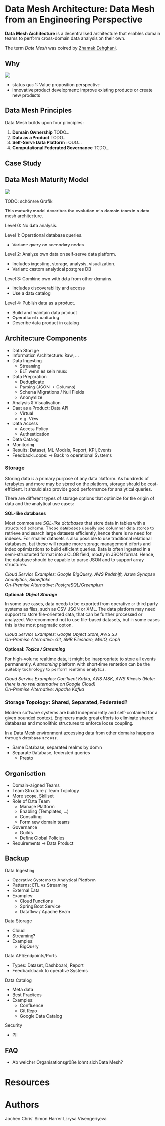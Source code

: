 # Data Mesh Architecture: Data Mesh from an Engineering Perspective

**Data Mesh Architecture** is a decentralised architecture that enables domain teams to perform cross-domain data analysis on their own.



The term *Data Mesh* was coined by [Zhamak Dehghani](https://martinfowler.com/articles/data-monolith-to-mesh.html).

## Why

![](datamesh-overview.jpg)

- status quo 1: Value proposition perspective
 - innovative product development: improve existing products or create new products

## Data Mesh Principles
Data Mesh builds upon four principles: 

1. __Domain Ownership__ TODO...
1. __Data as a Product__ TODO...
1. __Self-Serve Data Platform__ TODO...
1. __Computational Federated Governance__ TODO... 



## Case Study


## Data Mesh Maturity Model

![](datamesh-maturity.png)

TODO: schönere Grafik

This maturity model describes the evolution of a domain team in a data mesh architecture.

Level 0: No data analysis.

Level 1: Operational database queries.
- Variant: query on secondary nodes

Level 2: Analyze own data on self-serve data platform.
- Includes ingesting, storage, analysis, visualization.
- Variant: custom analytical postgres DB

Level 3: Combine own with data from other domains.
- Includes discoverability and access
- Use a data catalog

Level 4: Publish data as a product.
- Build and maintain data product
- Operational monitoring
- Describe data product in catalog

## Architecture Components

- Data Storage
- Information Architecture: Raw, ...
- Data Ingesting
  - Streaming
  - ELT wenn es sein muss
- Data Preparation
  - Deduplicate
  - Parsing (JSON -> Columns)
  - Schema Migrations / Null Fields
  - Anonymize
- Analysis & Visualisation
- Daat as a Product: Data API
  - Virtual
  -  e.g. View
- Data Access
  - Access Policy
  - Authentication
- Data Catalog
- Monitoring
- Results: Dataset, ML Models, Report, KPI, Events
- Feedback Loops: -> Back to operational Systems


### Storage

Storing data is a primary purpose of any data platform.
As hundreds of terabytes and more may be stored on the platform, storage should be cost-efficient.
It should also provide good performance for analytical queries.

There are different types of storage options that optimize for the origin of data and the analytical use cases:

__SQL-like databases__

Most common are _SQL-like databases_ that store data in tables with a structured schema.
These databases usually use columnar data stores to retrieve and search large datasets efficiently, hence there is no need for indexes.
For smaller datasets is also possible to use traditional relational databases, but these will require more storage management efforts and index optimizations to build efficient queries.
Data is often ingested in a semi-structurted format into a CLOB field, mostly in JSON format. 
Hence, the database should be capable to parse JSON and to support array structures.

_Cloud Service Examples: Google BigQuery, AWS Redshift, Azure Synapse Ananlytics, Snowflake_  
_On-Premise Alternative: PostgreSQL/Greenplum_


__Optional: _Object Storage___

In some use cases, data needs to be exported from operative or third party systems as files, such as CSV, JSON or XML.
The data platform may need support to store file-oriented data, that can be further processed or analyzed.
We recommend not to use file-based datasets, but in some cases this is the most pragmatic option.

_Cloud Service Examples: Google Object Store, AWS S3_  
_On-Premise Alternative: Git, SMB Fileshare, MinIO, Ceph_


__Optional: _Topics / Streaming___

For high-volume realtime data, it might be inappropriate to store all events permanently.
A _streaming_ platform with short-time rentetion can be the suitably technology to perform realtime analytics.

_Cloud Service Examples: Confluent Kafka, AWS MSK, AWS Kinesis (Note: there is no real alternative on Google Cloud)_  
_On-Premise Alternative: Apache Kafka_

### Storage Topology: Shared, Separated, Federated?

Modern software systems are build independently and self-contained for a given bounded context.
Engineers made great efforts to eliminate shared databases and monolithic structures to enforce loose coupling.

In a Data Mesh environment accessing data from other domains happens through database access.

- Same Database, separated realms by domin
- Separate Database, federated queries
  - Presto


## Organisation

- Domain-aligned Teams
- Team Structure / Team Topology
- More scope, Skillset
- Role of Data Team
  - Manage Platform
  - Enabling (Templates, ...)
  - Consulting
  - Form new domain teams
- Governance
  - Guilds
  - Define Global Policies
- Requirements -> Data Product







## Backup

Data Ingesting
- Operative Systems to Analytical Platform
- Patterns: ETL vs Streaming
- External Data
- Examples:
  - Cloud Functions
  - Spring Boot Service 
  - Dataflow / Apache Beam

Data Storage
- Cloud
- Streaming?
- Examples:
  - BigQuery


Data API/Endpoints/Ports
- Types: Dataset, Dashboard, Report
- Feedback back to operative Systems

Data Catalog
- Meta data
- Best Practices
- Examples: 
  - Confluence
  - Git Repo
  - Google Data Catalog

Security
- PII






## FAQ

- Ab welcher Organisationsgröße lohnt sich Data Mesh?

# Resources


# Authors
Jochen Christ
Simon Harrer
Larysa Visengeriyeva




